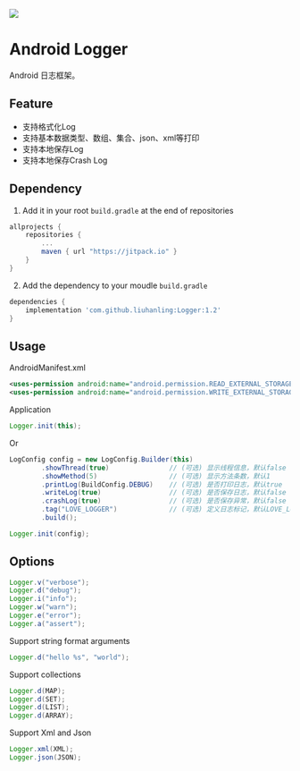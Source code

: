 [![](https://jitpack.io/v/liuhanling/Logger.svg)](https://jitpack.io/#liuhanling/Logger)

# Android Logger
Android 日志框架。

Feature
--------------
- 支持格式化Log
- 支持基本数据类型、数组、集合、json、xml等打印
- 支持本地保存Log
- 支持本地保存Crash Log

Dependency
--------------

1. Add it in your root `build.gradle` at the end of repositories

```gradle
allprojects {
    repositories {
        ...
        maven { url "https://jitpack.io" }
    }
}
```

2. Add the dependency to your moudle `build.gradle`

```gradle
dependencies {
    implementation 'com.github.liuhanling:Logger:1.2'
}
```

Usage
--------------

AndroidManifest.xml

```xml
<uses-permission android:name="android.permission.READ_EXTERNAL_STORAGE" />
<uses-permission android:name="android.permission.WRITE_EXTERNAL_STORAGE" />
```

Application

```java
Logger.init(this);
```
 Or
 
```java
LogConfig config = new LogConfig.Builder(this)
        .showThread(true)               // (可选) 显示线程信息，默认false
        .showMethod(5)                  // (可选) 显示方法条数，默认1
        .printLog(BuildConfig.DEBUG)    // (可选) 是否打印日志，默认true
        .writeLog(true)                 // (可选) 是否保存日志，默认false
        .crashLog(true)                 // (可选) 是否保存异常，默认false
        .tag("LOVE_LOGGER")             // (可选) 定义日志标记，默认LOVE_LOGGER
        .build();

Logger.init(config);
```

Options
--------------

```java
Logger.v("verbose");
Logger.d("debug");
Logger.i("info");
Logger.w("warn");
Logger.e("error");
Logger.a("assert");
```

Support string format arguments
```java
Logger.d("hello %s", "world");
```

Support collections
```java
Logger.d(MAP);
Logger.d(SET);
Logger.d(LIST);
Logger.d(ARRAY);
```

Support Xml and Json
```java
Logger.xml(XML);
Logger.json(JSON);
```
